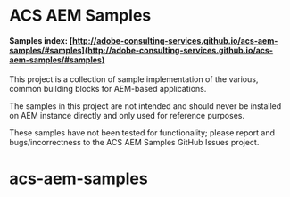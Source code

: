 # ACS AEM Samples

#### Samples index: [http://adobe-consulting-services.github.io/acs-aem-samples/#samples](http://adobe-consulting-services.github.io/acs-aem-samples/#samples)

This project is a collection of sample implementation of the various, common building blocks for AEM-based applications.

The samples in this project are not intended and should never be installed on AEM instance directly and only used for
 reference purposes.

 These samples have not been tested for functionality; please report and bugs/incorrectness to the ACS AEM Samples
GitHub Issues project.

# acs-aem-samples
